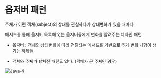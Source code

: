 # 옵저버 패턴

주체가 어떤 객체(subject)의 상태를 관찰하다가 상태변화가 있을 때마다

메서드를 통해 옵저버 목록에 있는 옵저버들에게 변화를 알려주는 디자인 패턴.



- 옵저버 : 객체의 상태변화에 따라 전달되는 메서드를 기반으로 추가 변화 사항이 생기는 객체들

- 객체와 주체가 합쳐진 패턴도 있다. (객체가 곧 주체인 경우)



![Java-4](0831_옵저버패턴.assets/Java-4.jpg)

